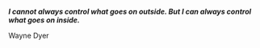 _**I cannot always control what goes on outside. But I can always control what goes on inside.**_

Wayne Dyer
